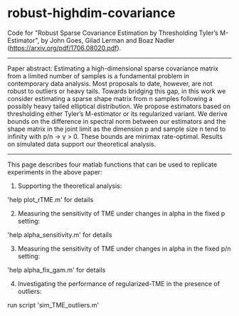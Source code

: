 # robust-highdim-covariance
Code for "Robust Sparse Covariance Estimation by Thresholding Tyler’s M-Estimator", by John Goes, Gilad Lerman and Boaz Nadler (https://arxiv.org/pdf/1706.08020.pdf).

*******************************************************************************************************************

Paper abstract: Estimating a high-dimensional sparse covariance matrix from a limited number of samples is a fundamental problem in contemporary data analysis. Most proposals to date, however, are not robust to outliers or heavy tails. Towards bridging this gap, in this work we consider estimating a sparse shape matrix from n samples following a possibly heavy tailed elliptical distribution. We propose estimators based on thresholding either Tyler’s M-estimator or its regularized variant. We derive bounds on the difference in spectral norm between our estimators and the shape matrix in the joint limit as the dimension p and sample size n tend to infinity with p/n → γ > 0. These bounds are minimax rate-optimal. Results on simulated data support our theoretical analysis.

*******************************************************************************************************************


This page describes four matlab functions that can be used to replicate experiments in the above paper:

1) Supporting the theoretical analysis:

'help plot_rTME.m' for details

2) Measuring the sensitivity of TME under changes in alpha in the fixed p setting:

'help alpha_sensitivity.m' for details

3) Measuring the sensitivity of TME under changes in alpha in the fixed p/n setting:

'help alpha_fix_gam.m' for details

4) Investigating the performance of regularized-TME in the presence of outliers:

run script 'sim_TME_outliers.m'
